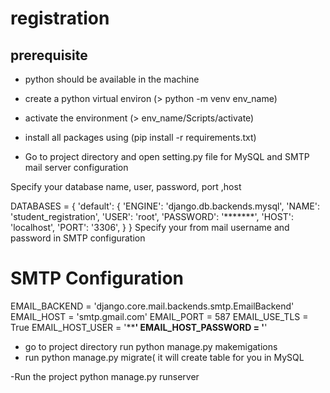 # registration
prerequisite
-----------------------
- python should be available in the machine
- create a python virtual environ (> python -m venv env_name)
- activate the environment (> env_name/Scripts/activate)
- install all packages using (pip install -r requirements.txt)

- Go to project directory and open setting.py file for MySQL  and SMTP mail server configuration

Specify your database name, user, password, port ,host

DATABASES = {
    'default': {
        'ENGINE': 'django.db.backends.mysql',
        'NAME': 'student_registration',
        'USER': 'root',
        'PASSWORD': '*******',
        'HOST': 'localhost',
        'PORT': '3306',
    }
}
Specify your from mail username and password in SMTP configuration
# SMTP Configuration
EMAIL_BACKEND = 'django.core.mail.backends.smtp.EmailBackend'
EMAIL_HOST = 'smtp.gmail.com'
EMAIL_PORT = 587
EMAIL_USE_TLS = True
EMAIL_HOST_USER = '**************'
EMAIL_HOST_PASSWORD = '************'

- go to project directory run python manage.py makemigations
- run python manage.py migrate( it will create table for you in MySQL

-Run the project
 python manage.py runserver

